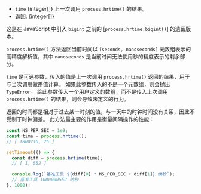 <!-- YAML
added: v0.7.6
-->

* `time` {integer[]} 上一次调用 `process.hrtime()` 的结果。
* 返回: {integer[]}

这是在 JavaScript 中引入 `bigint` 之前的 [`process.hrtime.bigint()`] 的遗留版本。

`process.hrtime()` 方法返回当前时间以 `[seconds, nanoseconds]` 元数组表示的高精度解析值，其中 `nanoseconds` 是当前时间无法使用秒的精度表示的剩余部分。

`time` 是可选参数，传入的值是上一次调用 `process.hrtime()` 返回的结果，用于与当次调用做差值计算。
如果此参数传入的不是一个元数组，则会抛出 `TypeError`。
给此参数传入一个用户定义的数组，而不是传入上次调用 `process.hrtime()` 的结果，则会导致未定义的行为。

返回的时间都是相对于过去某一时刻的值，与一天中的时钟时间没有关系，因此不受制于时钟偏差。
此方法最主要的作用是衡量间隔操作的性能：

```js
const NS_PER_SEC = 1e9;
const time = process.hrtime();
// [ 1800216, 25 ]

setTimeout(() => {
  const diff = process.hrtime(time);
  // [ 1, 552 ]

  console.log(`基准工具 ${diff[0] * NS_PER_SEC + diff[1]} 纳秒`);
  // 基准工具 1000000552 纳秒
}, 1000);
```


